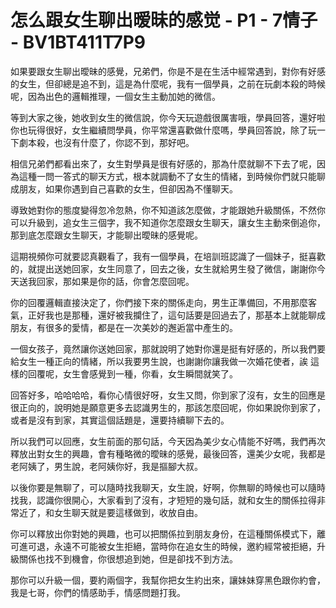 # 怎么跟女生聊出暧昧的感觉 - P1 - 7情子 - BV1BT411T7P9

如果要跟女生聊出曖昧的感覺，兄弟們，你是不是在生活中經常遇到，對你有好感的女生，但卻總是追不到，這是為什麼呢，我有一個學員，之前在玩劇本殺的時候呢，因為出色的邏輯推理，一個女生主動加她的微信。

等到大家之後，她收到女生的微信說，你今天玩遊戲很厲害哦，學員回答，還好啦 你也玩得很好，女生繼續問學員，你平常還喜歡做什麼嗎，學員回答說，除了玩一下劇本殺，也沒有什麼了，你認不到，那好吧。

相信兄弟們都看出來了，女生對學員是很有好感的，那為什麼就聊不下去了呢，因為這種一問一答式的聊天方式，根本就調動不了女生的情緒，到時候你們就只能聊成朋友，如果你遇到自己喜歡的女生，但卻因為不懂聊天。

導致她對你的態度變得忽冷忽熱，你不知道該怎麼做，才能跟她升級關係，不然你可以升級到，追女生三個字，我不知道你怎麼跟女生聊天，讓女生主動來倒追你，那到底怎麼跟女生聊天，才能聊出曖昧的感覺呢。

這期視頻你可就要認真觀看了，我有一個學員，在培訓班認識了一個妹子，挺喜歡的，就提出送她回家，女生同意了，回去之後，女生就給男生發了微信，謝謝你今天送我回家，那如果是你的話，你會怎麼回呢。

你的回覆邏輯直接決定了，你們接下來的關係走向，男生正準備回，不用那麼客氣，正好我也是那種，還好被我攔住了，這句話要是回過去了，那基本上就能聊成朋友，有很多的愛情，都是在一次美妙的邂逅當中產生的。

一個女孩子，竟然讓你送她回家，那就說明了她對你還是挺有好感的，所以我們要給女生一種正向的情緒，所以我要男生說，也謝謝你讓我做一次婚花使者，誒 這樣的回覆呢，女生會感覺到一種，你看，女生瞬間就笑了。

回答好多，哈哈哈哈，看你心情很好呀，女生又問，你到家了沒有，女生的回應是很正向的，說明她是願意更多去認識男生的，那該怎麼回呢，你如果說你到家了，或者是沒有到家，其實這個話題是，還要持續聊下去的。

所以我們可以回應，女生前面的那句話，今天因為美少女心情能不好嗎，我們再次釋放出對女生的興趣，會有種略微的曖昧的感覺，最後回答，還美少女呢，我都是老阿姨了，男生說，老阿姨你好，我是摳腳大叔。

以後你要是無聊了，可以隨時找我聊天，女生說，好啊，你無聊的時候也可以隨時找我，認識你很開心，大家看到了沒有，才短短的幾句話，就和女生的關係拉得非常近了，和女生聊天就是要這樣做到，收放自由。

你可以釋放出你對她的興趣，也可以把關係拉到朋友身份，在這種關係模式下，離可進可退，永遠不可能被女生拒絕，當時你在追女生的時候，邀約經常被拒絕，升級關係也找不到機會，你很想追到她，但是卻找不到方法。

那你可以升級一個，要約兩個字，我幫你把女生約出來，讓妹妹穿黑色跟你約會，我是七哥，你們的情感助手，情感問題打我。